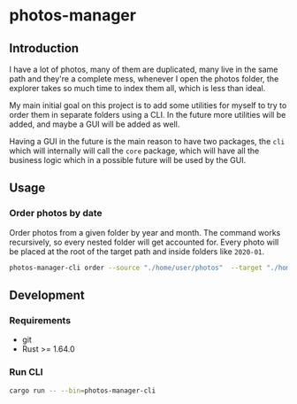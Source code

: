 # photos-manager

## Introduction

I have a lot of photos, many of them are duplicated, many live in the same path and they're a
complete mess, whenever I open the photos folder, the explorer takes so much time to index them
all, which is less than ideal.

My main initial goal on this project is to add some utilities for myself to try to order them in
separate folders using a CLI. In the future more utilities will be added, and maybe a GUI will be
added as well.

Having a GUI in the future is the main reason to have two packages, the `cli` which will internally
will call the `core` package, which will have all the business logic which in a possible future will
be used by the GUI.

## Usage

### Order photos by date

Order photos from a given folder by year and month. The command works recursively, so every nested
folder will get accounted for. Every photo will be placed at the root of the target path and
inside folders like `2020-01`.

```bash
photos-manager-cli order --source "./home/user/photos"  --target "./home/user/photos"
```

## Development

### Requirements

- git
- Rust >= 1.64.0

### Run CLI

```bash
cargo run -- --bin=photos-manager-cli
```
